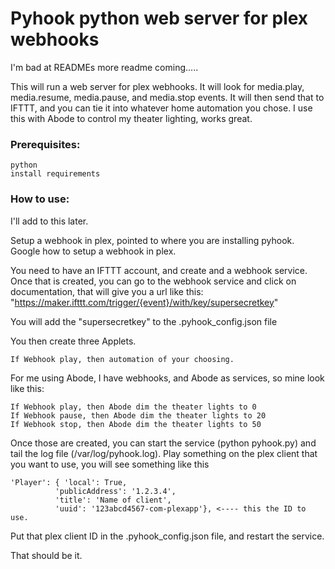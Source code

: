 # Pyhook python web server for plex webhooks

I'm bad at READMEs more readme coming.....

This will run a web server for plex webhooks. It will look for media.play, media.resume, media.pause, and media.stop events. It will then send that to IFTTT, and you can tie it into whatever home automation you chose. I use this with Abode to control my theater lighting, works great. 

### Prerequisites:

```
python
install requirements
```


### How to use:

I'll add to this later.

Setup a webhook in plex, pointed to where you are installing pyhook. Google how to setup a webhook in plex. 


You need to have an IFTTT account, and create and a webhook service. Once that is created, you can go to the webhook service and click on documentation, that will give you a url like this:
"https://maker.ifttt.com/trigger/{event}/with/key/supersecretkey"

You will add the "supersecretkey" to the .pyhook_config.json file

You then create three Applets.

``` 
If Webhook play, then automation of your choosing. 
```

For me using Abode, I have webhooks, and Abode as services, so mine look like this:

```
If Webhook play, then Abode dim the theater lights to 0
If Webhook pause, then Abode dim the theater lights to 20
If Webhook stop, then Abode dim the theater lights to 50
```

Once those are created, you can start the service (python pyhook.py) and tail the log file (/var/log/pyhook.log).
Play something on the plex client that you want to use, you will see something like this

```
'Player': { 'local': True,
          'publicAddress': '1.2.3.4',
          'title': 'Name of client',
          'uuid': '123abcd4567-com-plexapp'}, <---- this the ID to use.

```

Put that plex client ID in the .pyhook_config.json file, and restart the service. 

That should be it. 